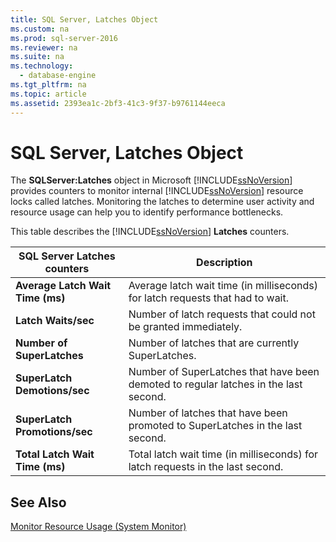 ```yaml
---
title: SQL Server, Latches Object
ms.custom: na
ms.prod: sql-server-2016
ms.reviewer: na
ms.suite: na
ms.technology: 
  - database-engine
ms.tgt_pltfrm: na
ms.topic: article
ms.assetid: 2393ea1c-2bf3-41c3-9f37-b9761144eeca
---
```

# SQL Server, Latches Object
  The **SQLServer:Latches** object in Microsoft [!INCLUDE[ssNoVersion](../../Token/Other/ssNoVersion_md.md)] provides counters to monitor internal [!INCLUDE[ssNoVersion](../../Token/Other/ssNoVersion_md.md)] resource locks called latches. Monitoring the latches to determine user activity and resource usage can help you to identify performance bottlenecks.  
  
 This table describes the [!INCLUDE[ssNoVersion](../../Token/Other/ssNoVersion_md.md)] **Latches** counters.  
  
|SQL Server Latches counters|Description|  
|---------------------------------|-----------------|  
|**Average Latch Wait Time \(ms\)**|Average latch wait time \(in milliseconds\) for latch requests that had to wait.|  
|**Latch Waits\/sec**|Number of latch requests that could not be granted immediately.|  
|**Number of SuperLatches**|Number of latches that are currently SuperLatches.|  
|**SuperLatch Demotions\/sec**|Number of SuperLatches that have been demoted to regular latches in the last second.|  
|**SuperLatch Promotions\/sec**|Number of latches that have been promoted to SuperLatches in the last second.|  
|**Total Latch Wait Time \(ms\)**|Total latch wait time \(in milliseconds\) for latch requests in the last second.|  
  
## See Also  
 [Monitor Resource Usage &#40;System Monitor&#41;](../../Topics/TopicNameNotContainA/Monitor-Resource-Usage--System-Monitor-.md)  
  
  